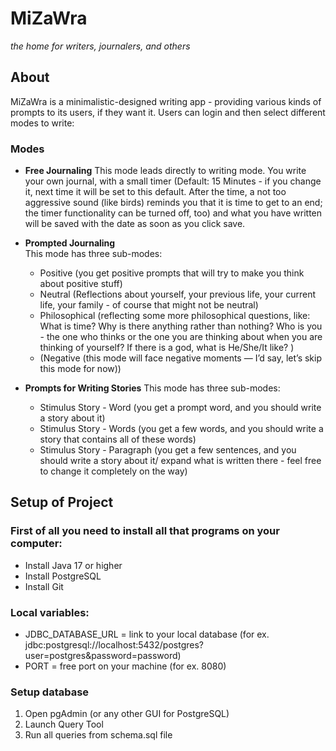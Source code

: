 # MiZaWra
*the home for writers, journalers, and others*

## About
MiZaWra is a minimalistic-designed writing app - providing various kinds of prompts to its users, if they want it. Users can login and then select different modes to write: 

### Modes
- **Free Journaling** 
This mode leads directly to writing mode. You write your own journal, with a small timer (Default: 15 Minutes - if you change it, next time it will be set to this default. After the time, a not too aggressive sound (like birds) reminds you that it is time to get to an end; the timer functionality can be turned off, too) and what you have written will be saved with the date as soon as you click save. 

- **Prompted Journaling**  
This mode has three sub-modes: 
  - Positive (you get positive prompts that will try to make you think about positive stuff) 
  - Neutral (Reflections about yourself, your previous life, your current life, your family - of course that might not be neutral)
  - Philosophical (reflecting some more philosophical questions, like: What is time? Why is there anything rather than nothing? Who is you - the one who thinks or the one you are thinking about when you are thinking of yourself? If there is a god, what is He/She/It like? ) 
  - (Negative (this mode will face negative moments — I’d say, let’s skip this mode for now))
  
- **Prompts for Writing Stories**
This mode has three sub-modes: 
  - Stimulus Story - Word (you get a prompt word, and you should write a story about it) 
  - Stimulus Story - Words (you get a few words, and you should write a story that contains all of these words)
  - Stimulus Story - Paragraph (you get a few sentences, and you should write a story about it/ expand what is written there - feel free to change it completely on the way) 

## Setup of Project

### First of all you need to install all that programs on your computer:
- Install Java 17 or higher
- Install PostgreSQL
- Install Git

### Local variables:
- JDBC_DATABASE_URL = link to your local database (for ex. jdbc:postgresql://localhost:5432/postgres?user=postgres&password=password)
- PORT = free port on your machine (for ex. 8080)

### Setup database
1. Open pgAdmin (or any other GUI for PostgreSQL)
2. Launch Query Tool
3. Run all queries from schema.sql file